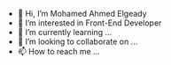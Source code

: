 - 👋 Hi, I’m Mohamed Ahmed Elgeady
- 👀 I’m interested in Front-End Developer
- 🌱 I’m currently learning ...
- 💞️ I’m looking to collaborate on ...
- 📫 How to reach me ...

<!---
Mohamed20a/Mohamed20a is a ✨ special ✨ repository because its `README.md` (this file) appears on your GitHub profile.
You can click the Preview link to take a look at your changes.
--->
